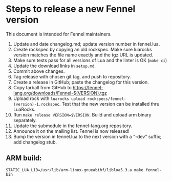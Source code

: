 # Steps to release a new Fennel version

This document is intended for Fennel maintainers.

1. Update and date changelog.md; update version number in fennel.lua.
2. Create rockspec by copying an old rockspec. Make sure luarocks version
   matches the file name exactly and the tgz URL is updated.
3. Make sure tests pass for all versions of Lua and the linter is OK (`make ci`)
4. Update the download links in `setup.md`.
5. Commit above changes.
6. Tag release with chosen git tag, and push to repository.
7. Create a release in GitHub; paste the changelog for this version.
8. Copy tarball from GitHub to https://fennel-lang.org/downloads/Fennel-$(VERSION).tgz
9. Upload rock with `luarocks upload rockspecs/fennel-(version)-1.rockspec`.
   Test that the new version can be installed thru LuaRocks.
10. Run `make release VERSION=$VERSION`. Build and upload arm binary separately.
11. Update the submodule in the fennel-lang.org repository.
12. Announce it on the mailing list. Fennel is now released!
13. Bump the version in fennel.lua to the next version with a "-dev" suffix; add changelog stub.

## ARM build:

    STATIC_LUA_LIB=/usr/lib/arm-linux-gnueabihf/liblua5.3.a make fennel-bin
